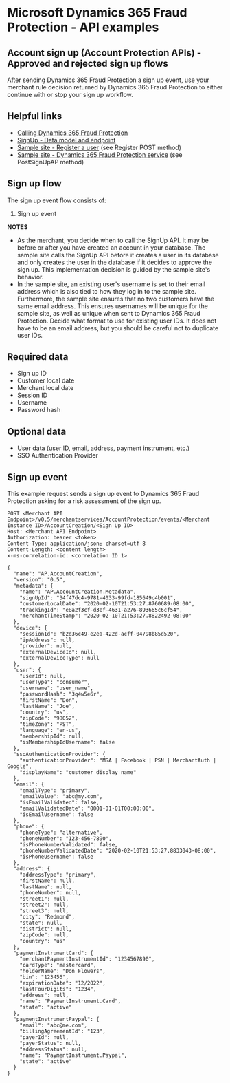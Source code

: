 # Microsoft Dynamics 365 Fraud Protection - API examples
## Account sign up (Account Protection APIs) - Approved and rejected sign up flows

After sending Dynamics 365 Fraud Protection a sign up event, use your merchant rule decision returned by Dynamics 365 Fraud Protection to either continue with or stop your sign up workflow.

## Helpful links
- [Calling Dynamics 365 Fraud Protection](./Authenticate&#32;and&#32;call&#32;Fraud&#32;Protection.md)
- [SignUp - Data model and endpoint](https://apidocs.microsoft.com/services/dynamics365fraudprotection#/v1.0/V1.0MerchantservicesEventsSignUpPost)
- [Sample site - Register a user](../src/Web/Controllers/AccountController.cs) (see Register POST method)
- [Sample site - Dynamics 365 Fraud Protection service](../src/Infrastructure/Services/FraudProtectionService.cs) (see PostSignUpAP method)

## Sign up flow
The sign up event flow consists of:
1. Sign up event

**NOTES**
- As the merchant, you decide when to call the SignUp API. It may be before or after you have created an account in your database. The sample site calls the SignUp API before it creates a user in its database and only creates the user in the database if it decides to approve the sign up. This implementation decision is guided by the sample site's behavior.
- In the sample site, an existing user's username is set to their email address which is also tied to how they log in to the sample site. Furthermore, the sample site ensures that no two customers have the same email address. This ensures usernames will be unique for the sample site, as well as unique when sent to Dynamics 365 Fraud Protection. Decide what format to use for existing user IDs. It does not have to be an email address, but you should be careful not to duplicate user IDs.

## Required data
- Sign up ID
- Customer local date
- Merchant local date
- Session ID
- Username
- Password hash

## Optional data
- User data (user ID, email, address, payment instrument, etc.)
- SSO Authentication Provider

## Sign up event
This example request sends a sign up event to Dynamics 365 Fraud Protection asking for a risk assessment of the sign up.
```http
POST <Merchant API Endpoint>/v0.5/merchantservices/AccountProtection/events/<Merchant Instance ID>/AccountCreation/<Sign Up ID>
Host: <Merchant API Endpoint>
Authorization: bearer <token>
Content-Type: application/json; charset=utf-8
Content-Length: <content length>
x-ms-correlation-id: <correlation ID 1>

{
  "name": "AP.AccountCreation",
  "version": "0.5",
  "metadata": {
    "name": "AP.AccountCreation.Metadata",
    "signUpId": "34f47dc4-9781-4033-99fd-185649c4b001",
    "customerLocalDate": "2020-02-10T21:53:27.8760689-08:00",
    "trackingId": "e8a2f3cf-d3ef-4631-a276-893665c6cf54",
    "merchantTimeStamp": "2020-02-10T21:53:27.8822492-08:00"
  },
  "device": {
    "sessionId": "b2d36c49-e2ea-422d-acff-04798b85d520",
    "ipAddress": null,
    "provider": null,
    "externalDeviceId": null,
    "externalDeviceType": null
  },
  "user": {
    "userId": null,
    "userType": "consumer",
    "username": "user_name",
    "passwordHash": "3q4w5e6r",
    "firstName": "Don",
    "lastName": "Joe",
    "country": "us",
    "zipCode": "98052",
    "timeZone": "PST",
    "language": "en-us",
    "membershipId": null,
    "isMembershipIdUsername": false
  },
  "ssoAuthenticationProvider": {
    "authenticationProvider": "MSA | Facebook | PSN | MerchantAuth | Google",
    "displayName": "customer display name"
  },
  "email": {
    "emailType": "primary",
    "emailValue": "abc@my.com",
    "isEmailValidated": false,
    "emailValidatedDate": "0001-01-01T00:00:00",
    "isEmailUsername": false
  },
  "phone": {
    "phoneType": "alternative",
    "phoneNumber": "123-456-7890",
    "isPhoneNumberValidated": false,
    "phoneNumberValidatedDate": "2020-02-10T21:53:27.8833043-08:00",
    "isPhoneUsername": false
  },
  "address": {
    "addressType": "primary",
    "firstName": null,
    "lastName": null,
    "phoneNumber": null,
    "street1": null,
    "street2": null,
    "street3": null,
    "city": "Redmond",
    "state": null,
    "district": null,
    "zipCode": null,
    "country": "us"
  },
  "paymentInstrumentCard": {
    "merchantPaymentInstrumentId": "1234567890",
    "cardType": "mastercard",
    "holderName": "Don Flowers",
    "bin": "123456",
    "expirationDate": "12/2022",
    "lastFourDigits": "1234",
    "address": null,
    "name": "PaymentInstrument.Card",
    "state": "active"
  },
  "paymentInstrumentPaypal": {
    "email": "abc@me.com",
    "billingAgreementId": "123",
    "payerId": null,
    "payerStatus": null,
    "addressStatus": null,
    "name": "PaymentInstrument.Paypal",
    "state": "active"
  }
}
```